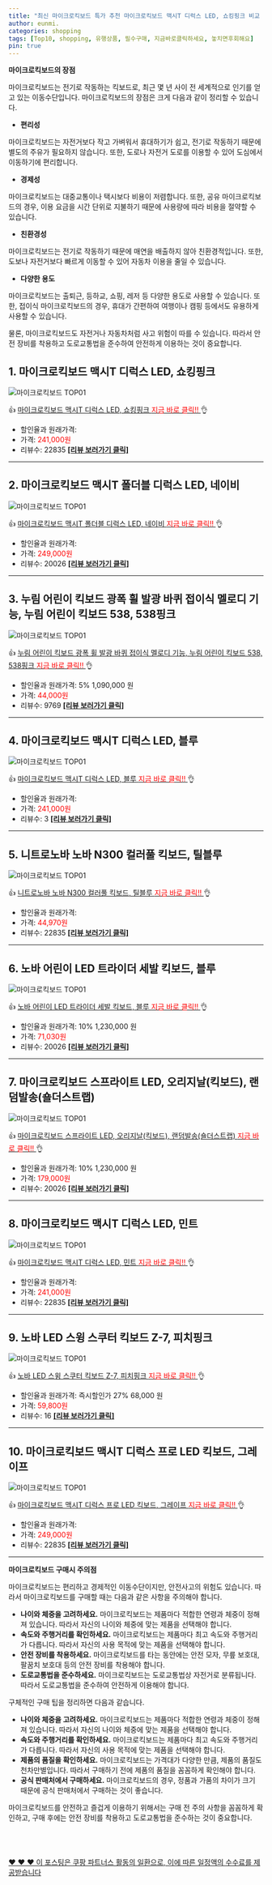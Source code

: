```yaml
---
title: "최신 마이크로킥보드 특가 추천 마이크로킥보드 맥시T 디럭스 LED, 쇼킹핑크 비교 장점"
author: eunmi.
categories: shopping
tags: [Top10, shopping, 유행상품, 필수구매, 지금바로클릭하세요, 놓치면후회해요]
pin: true
---
```

**마이크로킥보드의 장점**

마이크로킥보드는 전기로 작동하는 킥보드로, 최근 몇 년 사이 전 세계적으로 인기를 얻고 있는 이동수단입니다. 마이크로킥보드의 장점은 크게 다음과 같이 정리할 수 있습니다.

* **편리성**

마이크로킥보드는 자전거보다 작고 가벼워서 휴대하기가 쉽고, 전기로 작동하기 때문에 별도의 주유가 필요하지 않습니다. 또한, 도로나 자전거 도로를 이용할 수 있어 도심에서 이동하기에 편리합니다.

* **경제성**

마이크로킥보드는 대중교통이나 택시보다 비용이 저렴합니다. 또한, 공유 마이크로킥보드의 경우, 이용 요금을 시간 단위로 지불하기 때문에 사용량에 따라 비용을 절약할 수 있습니다.

* **친환경성**

마이크로킥보드는 전기로 작동하기 때문에 매연을 배출하지 않아 친환경적입니다. 또한, 도보나 자전거보다 빠르게 이동할 수 있어 자동차 이용을 줄일 수 있습니다.

* **다양한 용도**

마이크로킥보드는 출퇴근, 등하교, 쇼핑, 레저 등 다양한 용도로 사용할 수 있습니다. 또한, 접이식 마이크로킥보드의 경우, 휴대가 간편하여 여행이나 캠핑 등에서도 유용하게 사용할 수 있습니다.

물론, 마이크로킥보드도 자전거나 자동차처럼 사고 위험이 따를 수 있습니다. 따라서 안전 장비를 착용하고 도로교통법을 준수하여 안전하게 이용하는 것이 중요합니다.

   

## 1. 마이크로킥보드 맥시T 디럭스 LED, 쇼킹핑크

![마이크로킥보드 TOP01](https://thumbnail9.coupangcdn.com/thumbnails/remote/230x230ex/image/retail/images/2023/05/22/10/7/e1580683-3685-42d0-b143-0dc62b81491c.jpg)


👍 [마이크로킥보드 맥시T 디럭스 LED, 쇼킹핑크 <font color=red> 지금 바로 클릭!! </font> ](https://link.coupang.com/re/AFFSDP?lptag=AF3617701&subid=GithubCoopas&pageKey=4868393687&traceid=V0-153&itemId=18912635604&vendorItemId=86039976541) 👌 


- 할인율과 원래가격: 
- 가격: <span style='color:red'>241,000원</span>
- 리뷰수: 22835  [**[리뷰 보러가기 클릭]**](https://link.coupang.com/re/AFFSDP?lptag=AF3617701&subid=GithubCoopas&pageKey=4868393687&traceid=V0-153&itemId=18912635604&vendorItemId=86039976541)

---


   

## 2. 마이크로킥보드 맥시T 폴더블 디럭스 LED, 네이비

![마이크로킥보드 TOP01](https://thumbnail7.coupangcdn.com/thumbnails/remote/230x230ex/image/retail/images/4330878626760126-a5093b00-830c-4bf8-b83e-6d0bd34f6a3d.jpg)


👍 [마이크로킥보드 맥시T 폴더블 디럭스 LED, 네이비 <font color=red> 지금 바로 클릭!! </font> ](https://link.coupang.com/re/AFFSDP?lptag=AF3617701&subid=GithubCoopas&pageKey=4868393687&traceid=V0-153&itemId=18664415412&vendorItemId=78449638495) 👌 


- 할인율과 원래가격: 
- 가격: <span style='color:red'>249,000원</span>
- 리뷰수: 20026  [**[리뷰 보러가기 클릭]**](https://link.coupang.com/re/AFFSDP?lptag=AF3617701&subid=GithubCoopas&pageKey=4868393687&traceid=V0-153&itemId=18664415412&vendorItemId=78449638495)

---


   

## 3. 누림 어린이 킥보드 광폭 휠 발광 바퀴 접이식 멜로디 기능, 누림 어린이 킥보드 538, 538핑크

![마이크로킥보드 TOP01](https://thumbnail6.coupangcdn.com/thumbnails/remote/230x230ex/image/vendor_inventory/6e5a/003a96c2ce582858728a7d7611e8f606b1d3b1152b9a6008348bf93890b3.jpg)


👍 [누림 어린이 킥보드 광폭 휠 발광 바퀴 접이식 멜로디 기능, 누림 어린이 킥보드 538, 538핑크 <font color=red> 지금 바로 클릭!! </font> ](https://link.coupang.com/re/AFFSDP?lptag=AF3617701&subid=GithubCoopas&pageKey=5406259529&traceid=V0-153&itemId=8112009469&vendorItemId=75400292191) 👌 


- 할인율과 원래가격: 5%  1,090,000   원
- 가격: <span style='color:red'>44,000원</span>
- 리뷰수: 9769  [**[리뷰 보러가기 클릭]**](https://link.coupang.com/re/AFFSDP?lptag=AF3617701&subid=GithubCoopas&pageKey=5406259529&traceid=V0-153&itemId=8112009469&vendorItemId=75400292191)

---


   

## 4. 마이크로킥보드 맥시T 디럭스 LED, 블루

![마이크로킥보드 TOP01](https://thumbnail8.coupangcdn.com/thumbnails/remote/230x230ex/image/retail/images/6255177895416449-4d3abb78-c2be-44ae-85d9-790e7f99e55e.jpg)


👍 [마이크로킥보드 맥시T 디럭스 LED, 블루 <font color=red> 지금 바로 클릭!! </font> ](https://link.coupang.com/re/AFFSDP?lptag=AF3617701&subid=GithubCoopas&pageKey=4868393687&traceid=V0-153&itemId=6689317062&vendorItemId=73982990129) 👌 


- 할인율과 원래가격: 
- 가격: <span style='color:red'>241,000원</span>
- 리뷰수: 3  [**[리뷰 보러가기 클릭]**](https://link.coupang.com/re/AFFSDP?lptag=AF3617701&subid=GithubCoopas&pageKey=4868393687&traceid=V0-153&itemId=6689317062&vendorItemId=73982990129)

---


   

## 5. 니트로노바 노바 N300 컬러풀 킥보드, 틸블루

![마이크로킥보드 TOP01](https://thumbnail7.coupangcdn.com/thumbnails/remote/230x230ex/image/retail/images/2017/05/29/15/2/e8a3be42-b930-4be9-b55c-90a2dd6d363d.jpg)


👍 [니트로노바 노바 N300 컬러풀 킥보드, 틸블루 <font color=red> 지금 바로 클릭!! </font> ](https://link.coupang.com/re/AFFSDP?lptag=AF3617701&subid=GithubCoopas&pageKey=22842507&traceid=V0-153&itemId=88695276&vendorItemId=3152776624) 👌 


- 할인율과 원래가격: 
- 가격: <span style='color:red'>44,970원</span>
- 리뷰수: 22835  [**[리뷰 보러가기 클릭]**](https://link.coupang.com/re/AFFSDP?lptag=AF3617701&subid=GithubCoopas&pageKey=22842507&traceid=V0-153&itemId=88695276&vendorItemId=3152776624)

---


   

## 6. 노바 어린이 LED 트라이더 세발 킥보드, 블루

![마이크로킥보드 TOP01](https://thumbnail7.coupangcdn.com/thumbnails/remote/230x230ex/image/retail/images/2023/05/09/12/5/e64b78df-97e5-47ed-b6be-c0187c12fe2e.jpg)


👍 [노바 어린이 LED 트라이더 세발 킥보드, 블루 <font color=red> 지금 바로 클릭!! </font> ](https://link.coupang.com/re/AFFSDP?lptag=AF3617701&subid=GithubCoopas&pageKey=7322356077&traceid=V0-153&itemId=18783146860&vendorItemId=85914476624) 👌 


- 할인율과 원래가격: 10%  1,230,000   원
- 가격: <span style='color:red'>71,030원</span>
- 리뷰수: 20026  [**[리뷰 보러가기 클릭]**](https://link.coupang.com/re/AFFSDP?lptag=AF3617701&subid=GithubCoopas&pageKey=7322356077&traceid=V0-153&itemId=18783146860&vendorItemId=85914476624)

---


   

## 7. 마이크로킥보드 스프라이트 LED, 오리지날(킥보드), 랜덤발송(숄더스트랩)

![마이크로킥보드 TOP01](https://thumbnail7.coupangcdn.com/thumbnails/remote/230x230ex/image/retail/images/2021/06/04/12/3/b752f08c-4799-4b78-ae45-5dfdc63488f0.jpg)


👍 [마이크로킥보드 스프라이트 LED, 오리지날(킥보드), 랜덤발송(숄더스트랩) <font color=red> 지금 바로 클릭!! </font> ](https://link.coupang.com/re/AFFSDP?lptag=AF3617701&subid=GithubCoopas&pageKey=5279678190&traceid=V0-153&itemId=9128110587&vendorItemId=76414150867) 👌 


- 할인율과 원래가격: 10%  1,230,000   원
- 가격: <span style='color:red'>179,000원</span>
- 리뷰수: 20026  [**[리뷰 보러가기 클릭]**](https://link.coupang.com/re/AFFSDP?lptag=AF3617701&subid=GithubCoopas&pageKey=5279678190&traceid=V0-153&itemId=9128110587&vendorItemId=76414150867)

---


   

## 8. 마이크로킥보드 맥시T 디럭스 LED, 민트

![마이크로킥보드 TOP01](https://thumbnail9.coupangcdn.com/thumbnails/remote/230x230ex/image/retail/images/581900645659612-b0e6916f-5c0e-494c-874c-adff5670294b.jpg)


👍 [마이크로킥보드 맥시T 디럭스 LED, 민트 <font color=red> 지금 바로 클릭!! </font> ](https://link.coupang.com/re/AFFSDP?lptag=AF3617701&subid=GithubCoopas&pageKey=4868393687&traceid=V0-153&itemId=16448533944&vendorItemId=76470364831) 👌 


- 할인율과 원래가격: 
- 가격: <span style='color:red'>241,000원</span>
- 리뷰수: 22835  [**[리뷰 보러가기 클릭]**](https://link.coupang.com/re/AFFSDP?lptag=AF3617701&subid=GithubCoopas&pageKey=4868393687&traceid=V0-153&itemId=16448533944&vendorItemId=76470364831)

---


   

## 9. 노바 LED 스윙 스쿠터 킥보드 Z-7, 피치핑크

![마이크로킥보드 TOP01](https://thumbnail9.coupangcdn.com/thumbnails/remote/230x230ex/image/retail/images/2023/05/10/11/4/0784b8b8-fdba-481e-ac93-217db7789228.jpg)


👍 [노바 LED 스윙 스쿠터 킥보드 Z-7, 피치핑크 <font color=red> 지금 바로 클릭!! </font> ](https://link.coupang.com/re/AFFSDP?lptag=AF3617701&subid=GithubCoopas&pageKey=7330245976&traceid=V0-153&itemId=18793845905&vendorItemId=85924850995) 👌 


- 할인율과 원래가격: 즉시할인가 27%  68,000   원
- 가격: <span style='color:red'>59,800원</span>
- 리뷰수: 16  [**[리뷰 보러가기 클릭]**](https://link.coupang.com/re/AFFSDP?lptag=AF3617701&subid=GithubCoopas&pageKey=7330245976&traceid=V0-153&itemId=18793845905&vendorItemId=85924850995)

---


   

## 10. 마이크로킥보드 맥시T 디럭스 프로 LED 킥보드, 그레이프

![마이크로킥보드 TOP01](https://thumbnail10.coupangcdn.com/thumbnails/remote/230x230ex/image/retail/images/2023/05/22/10/9/4d4cb7ae-d0e9-4f38-b7f2-3aa68862051e.jpg)


👍 [마이크로킥보드 맥시T 디럭스 프로 LED 킥보드, 그레이프 <font color=red> 지금 바로 클릭!! </font> ](https://link.coupang.com/re/AFFSDP?lptag=AF3617701&subid=GithubCoopas&pageKey=7350217666&traceid=V0-153&itemId=18912636000&vendorItemId=86039976754) 👌 


- 할인율과 원래가격: 
- 가격: <span style='color:red'>249,000원</span>
- 리뷰수: 22835  [**[리뷰 보러가기 클릭]**](https://link.coupang.com/re/AFFSDP?lptag=AF3617701&subid=GithubCoopas&pageKey=7350217666&traceid=V0-153&itemId=18912636000&vendorItemId=86039976754)

---
**마이크로킥보드 구매시 주의점**

마이크로킥보드는 편리하고 경제적인 이동수단이지만, 안전사고의 위험도 있습니다. 따라서 마이크로킥보드를 구매할 때는 다음과 같은 사항을 주의해야 합니다.

* **나이와 체중을 고려하세요.** 마이크로킥보드는 제품마다 적합한 연령과 체중이 정해져 있습니다. 따라서 자신의 나이와 체중에 맞는 제품을 선택해야 합니다.
* **속도와 주행거리를 확인하세요.** 마이크로킥보드는 제품마다 최고 속도와 주행거리가 다릅니다. 따라서 자신의 사용 목적에 맞는 제품을 선택해야 합니다.
* **안전 장비를 착용하세요.** 마이크로킥보드를 타는 동안에는 안전 모자, 무릎 보호대, 팔꿈치 보호대 등의 안전 장비를 착용해야 합니다.
* **도로교통법을 준수하세요.** 마이크로킥보드는 도로교통법상 자전거로 분류됩니다. 따라서 도로교통법을 준수하여 안전하게 이용해야 합니다.

구체적인 구매 팁을 정리하면 다음과 같습니다.

* **나이와 체중을 고려하세요.** 마이크로킥보드는 제품마다 적합한 연령과 체중이 정해져 있습니다. 따라서 자신의 나이와 체중에 맞는 제품을 선택해야 합니다.
* **속도와 주행거리를 확인하세요.** 마이크로킥보드는 제품마다 최고 속도와 주행거리가 다릅니다. 따라서 자신의 사용 목적에 맞는 제품을 선택해야 합니다.
* **제품의 품질을 확인하세요.** 마이크로킥보드는 가격대가 다양한 만큼, 제품의 품질도 천차만별입니다. 따라서 구매하기 전에 제품의 품질을 꼼꼼하게 확인해야 합니다.
* **공식 판매처에서 구매하세요.** 마이크로킥보드의 경우, 정품과 가품의 차이가 크기 때문에 공식 판매처에서 구매하는 것이 좋습니다.

마이크로킥보드를 안전하고 즐겁게 이용하기 위해서는 구매 전 주의 사항을 꼼꼼하게 확인하고, 구매 후에는 안전 장비를 착용하고 도로교통법을 준수하는 것이 중요합니다.<br><br><br><br><br> [ ❤ ❤ ❤ 이 포스팅은 쿠팡 파트너스 활동의 일환으로, 이에 따른 일정액의 수수료를 제공받습니다](https://link.coupang.com/a/bcEFyh)